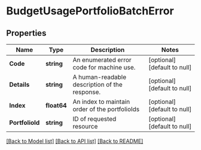 # BudgetUsagePortfolioBatchError

## Properties
Name | Type | Description | Notes
------------ | ------------- | ------------- | -------------
**Code** | **string** | An enumerated error code for machine use. | [optional] [default to null]
**Details** | **string** | A human-readable description of the response. | [optional] [default to null]
**Index** | **float64** | An index to maintain order of the portfolioIds | [optional] [default to null]
**PortfolioId** | **string** | ID of requested resource | [optional] [default to null]

[[Back to Model list]](../README.md#documentation-for-models) [[Back to API list]](../README.md#documentation-for-api-endpoints) [[Back to README]](../README.md)

